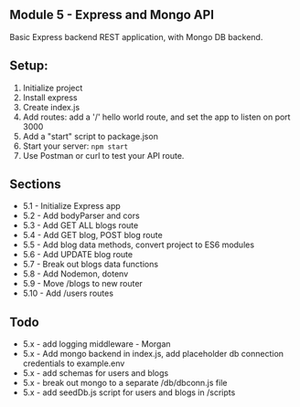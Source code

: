 ## Module 5 - Express and Mongo API

Basic Express backend REST application, with Mongo DB backend.

## Setup:

1. Initialize project
2. Install express
3. Create index.js
4. Add routes: add a '/' hello world route, and set the app to listen on port 3000
5. Add a "start" script to package.json
6. Start your server: `npm start`
7. Use Postman or curl to test your API route.

## Sections

- 5.1 - Initialize Express app
- 5.2 - Add bodyParser and cors
- 5.3 - Add GET ALL blogs route
- 5.4 - Add GET blog, POST blog route
- 5.5 - Add blog data methods, convert project to ES6 modules
- 5.6 - Add UPDATE blog route
- 5.7 - Break out blogs data functions
- 5.8 - Add Nodemon, dotenv
- 5.9 - Move /blogs to new router
- 5.10 - Add /users routes

## Todo

- 5.x - add logging middleware - Morgan
- 5.x - Add mongo backend in index.js, add placeholder db connection credentials to example.env
- 5.x - add schemas for users and blogs
- 5.x - break out mongo to a separate /db/dbconn.js file
- 5.x - add seedDb.js script for users and blogs in /scripts
